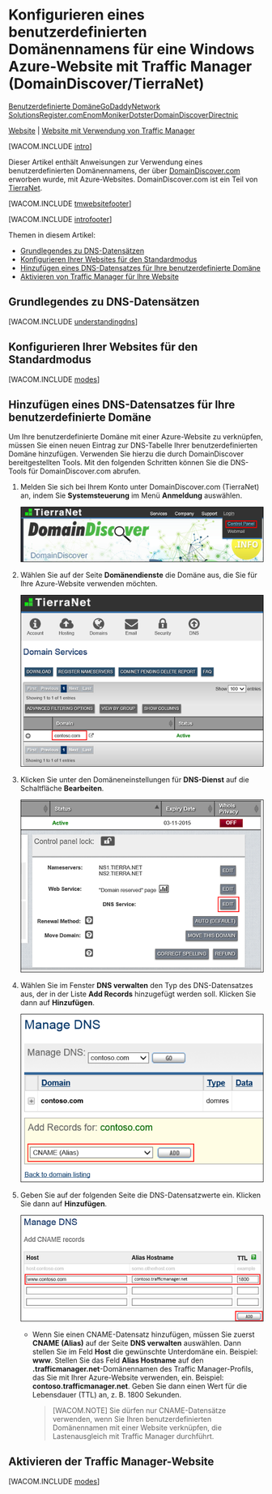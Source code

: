 <properties title="Learn how to configure an Azure web site that uses Traffic Manager to use a domain name registered with DomainDiscover - TierraNet" pageTitle="Configure a DomainDiscover domain name for an Azure web site using Traffic Manager" metaKeywords="Windows Azure, Windows Azure Web Sites, DomainDiscover, TierraNet, Traffic Manager" description="Learn how to configure an Azure web site that uses Traffic Manager to use a domain name registered with DomainDiscover - TierraNet" services="web-sites" documentationCenter="" authors="larryfr,jroth" />

Konfigurieren eines benutzerdefinierten Domänennamens für eine Windows Azure-Website mit Traffic Manager (DomainDiscover/TierraNet)
===================================================================================================================================

[Benutzerdefinierte Domäne](/de-de/documentation/articles/web-sites-custom-domain-name "Benutzerdefinierte Domäne")[GoDaddy](/de-de/documentation/articles/web-sites-godaddy-custom-domain-name "GoDaddy")[Network Solutions](/de-de/documentation/articles/web-sites-network-solutions-custom-domain-name "Network Solutions")[Register.com](/de-de/documentation/articles/web-sites-registerdotcom-custom-domain-name "Register.com")[Enom](/de-de/documentation/articles/web-sites-enom-custom-domain-name "Enom")[Moniker](/de-de/documentation/articles/web-sites-moniker-custom-domain-name "Moniker")[Dotster](/de-de/documentation/articles/web-sites-dotster-custom-domain-name "Dotster")[DomainDiscover](/de-de/documentation/articles/web-sites-domaindiscover-custom-domain-name "DomainDiscover")[Directnic](/de-de/documentation/articles/web-sites-directnic-custom-domain-name "Directnic")

[Website](/de-de/documentation/articles/web-sites-domaindiscover-custom-domain-name/ "Websites") | [Website mit Verwendung von Traffic Manager](/de-de/documentation/articles/web-sites-domaindiscover-traffic-manager-custom-domain-name/ "Website mit Verwendung von Traffic Manager")

[WACOM.INCLUDE [intro](../includes/custom-dns-web-site-intro-traffic-manager.md)]

Dieser Artikel enthält Anweisungen zur Verwendung eines benutzerdefinierten Domänennamens, der über [DomainDiscover.com](https://domaindiscover.com) erworben wurde, mit Azure-Websites. DomainDiscover.com ist ein Teil von [TierraNet](https://www.tierra.net/).

[WACOM.INCLUDE [tmwebsitefooter](../includes/custom-dns-web-site-traffic-manager-notes.md)]

[WACOM.INCLUDE [introfooter](../includes/custom-dns-web-site-intro-notes.md)]

Themen in diesem Artikel:

-   [Grundlegendes zu DNS-Datensätzen](#understanding-records)
-   [Konfigurieren Ihrer Websites für den Standardmodus](#bkmk_configsharedmode)
-   [Hinzufügen eines DNS-Datensatzes für Ihre benutzerdefinierte Domäne](#bkmk_configurecname)
-   [Aktivieren von Traffic Manager für Ihre Website](#enabledomain)

Grundlegendes zu DNS-Datensätzen
--------------------------------

[WACOM.INCLUDE [understandingdns](../includes/custom-dns-web-site-understanding-dns-traffic-manager.md)]

Konfigurieren Ihrer Websites für den Standardmodus
--------------------------------------------------

[WACOM.INCLUDE [modes](../includes/custom-dns-web-site-modes-traffic-manager.md)]

## Hinzufügen eines DNS-Datensatzes für Ihre benutzerdefinierte Domäne

Um Ihre benutzerdefinierte Domäne mit einer Azure-Website zu verknüpfen, müssen Sie einen neuen Eintrag zur DNS-Tabelle Ihrer benutzerdefinierten Domäne hinzufügen. Verwenden Sie hierzu die durch DomainDiscover bereitgestellten Tools. Mit den folgenden Schritten können Sie die DNS-Tools für DomainDiscover.com abrufen.

1.  Melden Sie sich bei Ihrem Konto unter DomainDiscover.com (TierraNet) an, indem Sie **Systemsteuerung** im Menü **Anmeldung** auswählen.

    ![DomainDiscover-Anmeldemenü](.\media\web-sites-domaindiscover-custom-domain-name\DomainDiscover_LoginMenu.png)

2.  Wählen Sie auf der Seite **Domänendienste** die Domäne aus, die Sie für Ihre Azure-Website verwenden möchten.

    ![Domänenverwaltungsseite](.\media\web-sites-domaindiscover-custom-domain-name\DomainDiscover_DomainManagement.png)

3.  Klicken Sie unter den Domäneneinstellungen für **DNS-Dienst** auf die Schaltfläche **Bearbeiten**.

    ![DNS-Bearbeitungsschaltfläche](.\media\web-sites-domaindiscover-custom-domain-name\DomainDiscover_DNSEditButton.png)

4.  Wählen Sie im Fenster **DNS verwalten** den Typ des DNS-Datensatzes aus, der in der Liste **Add Records** hinzugefügt werden soll. Klicken Sie dann auf **Hinzufügen**.

    ![DNS-Bearbeitungsschaltfläche](.\media\web-sites-domaindiscover-custom-domain-name\DomainDiscover_DNSAddRecords.png)

5.  Geben Sie auf der folgenden Seite die DNS-Datensatzwerte ein. Klicken Sie dann auf **Hinzufügen**.

    ![DNS-Bearbeitungsschaltfläche](.\media\web-sites-domaindiscover-custom-domain-name\DomainDiscover_DNSRecords_TM.png)

    -   Wenn Sie einen CNAME-Datensatz hinzufügen, müssen Sie zuerst **CNAME (Alias)** auf der Seite **DNS verwalten** auswählen. Dann stellen Sie im Feld **Host** die gewünschte Unterdomäne ein. Beispiel: **www**. Stellen Sie das Feld **Alias Hostname** auf den **.trafficmanager.net**-Domänennamen des Traffic Manager-Profils, das Sie mit Ihrer Azure-Website verwenden, ein. Beispiel: **contoso.trafficmanager.net**. Geben Sie dann einen Wert für die Lebensdauer (TTL) an, z. B. 1800 Sekunden.

        > [WACOM.NOTE] Sie dürfen nur CNAME-Datensätze verwenden, wenn Sie Ihren benutzerdefinierten Domänennamen mit einer Website verknüpfen, die Lastenausgleich mit Traffic Manager durchführt.

Aktivieren der Traffic Manager-Website
--------------------------------------

[WACOM.INCLUDE [modes](../includes/custom-dns-web-site-enable-on-traffic-manager.md)]

